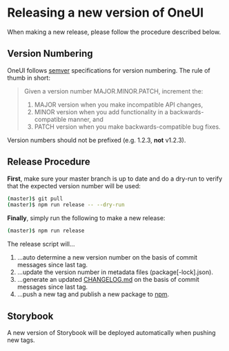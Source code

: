 # Releasing a new version of OneUI

When making a new release, please follow the procedure described below.

## Version Numbering

OneUI follows [semver](https://semver.org) specifications for version numbering. The rule of thumb in short:

> Given a version number MAJOR.MINOR.PATCH, increment the:
>
> 1. MAJOR version when you make incompatible API changes,
> 2. MINOR version when you add functionality in a backwards-compatible manner, and
> 3. PATCH version when you make backwards-compatible bug fixes.

Version numbers should not be prefixed (e.g. 1.2.3, **not** v1.2.3).

## Release Procedure

**First**, make sure your master branch is up to date and do a dry-run to verify that the expected version number will be used:

```bash
(master)$ git pull
(master)$ npm run release -- --dry-run
```

**Finally**, simply run the following to make a new release:

```bash
(master)$ npm run release
```

The release script will...
1. ...auto determine a new version number on the basis of commit messages since last tag.
2. ...update the version number in metadata files (package[-lock].json).
3. ...generate an updated [CHANGELOG.md](CHANGELOG.md) on the basis of commit messages since last tag.
4. ...push a new tag and publish a new package to [npm](https://npmjs.com/package/@textkernel/oneui).

## Storybook

A new version of Storybook will be deployed automatically when pushing new tags.
